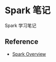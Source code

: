 # Spark 笔记

Spark 学习笔记

## Reference

- [Spark Overview](https://spark.apache.org/docs/latest/index.html)